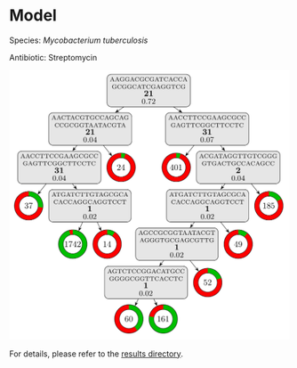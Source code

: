 
# Model

Species: *Mycobacterium tuberculosis*

Antibiotic: Streptomycin

<a href="./model.pdf"><img src="./model.png" /></a>

For details, please refer to the [results directory](../../../../../results/cart_b/mycobacterium%20tuberculosis/streptomycin/repeat_8/).

